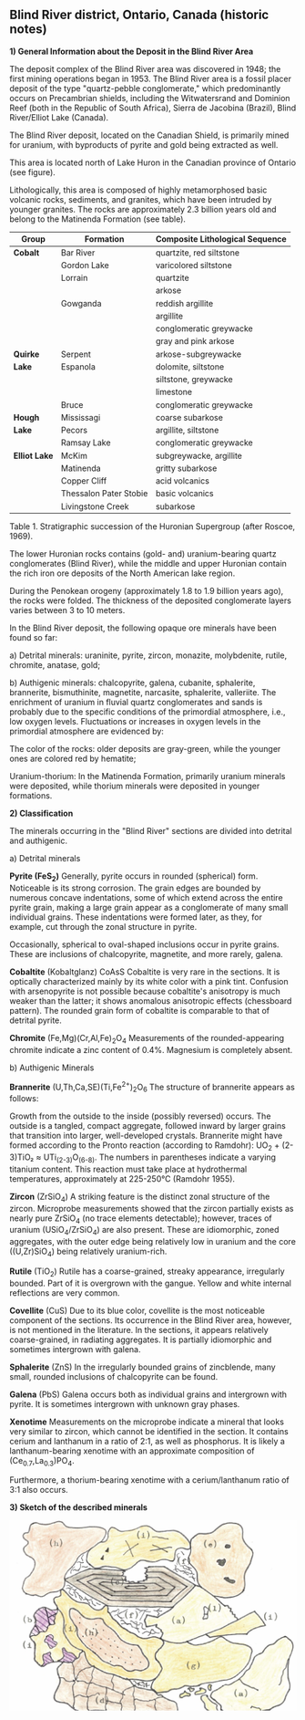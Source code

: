 ## Blind River district, Ontario, Canada (historic notes)

**1) General Information about the Deposit in the Blind River Area**

The deposit complex of the Blind River area was discovered in 1948; the first mining operations began in 1953. The Blind River area is a fossil placer deposit of the type "quartz-pebble conglomerate," which predominantly occurs on Precambrian shields, including the Witwatersrand and Dominion Reef (both in the Republic of South Africa), Sierra de Jacobina (Brazil), Blind River/Elliot Lake (Canada).

The Blind River deposit, located on the Canadian Shield, is primarily mined for uranium, with byproducts of pyrite and gold being extracted as well.

This area is located north of Lake Huron in the Canadian province of Ontario (see figure).

Lithologically, this area is composed of highly metamorphosed basic volcanic rocks, sediments, and granites, which have been intruded by younger granites. The rocks are approximately 2.3 billion years old and belong to the Matinenda Formation (see table).

| **Group**    | **Formation**       | **Composite Lithological Sequence**            |
|--------------|---------------------|------------------------------------------------|
| **Cobalt**   | Bar River            | quartzite, red siltstone                       |
|              | Gordon Lake          | varicolored siltstone                          |
|              | Lorrain              | quartzite                                      |
|              |                     | arkose                                          |
|              | Gowganda             | reddish argillite                              |
|              |                     | argillite                                      |
|              |                     | conglomeratic greywacke                        |
|              |                     | gray and pink arkose                           |
| **Quirke**   | Serpent              | arkose-subgreywacke                            |
| **Lake**     | Espanola             | dolomite, siltstone                            |
|              |                     | siltstone, greywacke                           |
|              |                     | limestone                                      |
|              | Bruce                | conglomeratic greywacke                        |
| **Hough**    | Mississagi           | coarse subarkose                               |
| **Lake**     | Pecors               | argillite, siltstone                           |
|              | Ramsay Lake          | conglomeratic greywacke                        |
| **Elliot Lake**   | McKim                | subgreywacke, argillite                        |
|                | Matinenda            | gritty subarkose                               |
|              | Copper Cliff         | acid volcanics                                 |
|              |  Thessalon Pater Stobie         | basic volcanics                                |
|             | Livingstone Creek            | subarkose                                      |

Table 1. Stratigraphic succession of the Huronian Supergroup (after Roscoe, 1969).

The lower Huronian rocks contains (gold- and) uranium-bearing quartz conglomerates (Blind River), while the middle and upper Huronian contain the rich iron ore deposits of the North American lake region.

During the Penokean orogeny (approximately 1.8 to 1.9 billion years ago), the rocks were folded. The thickness of the deposited conglomerate layers varies between 3 to 10 meters.

In the Blind River deposit, the following opaque ore minerals have been found so far: 

a) Detrital minerals: uraninite, pyrite, zircon, monazite, molybdenite, rutile, chromite, anatase, gold;

b) Authigenic minerals: chalcopyrite, galena, cubanite, sphalerite, brannerite, bismuthinite, magnetite, narcasite, sphalerite, valleriite.
The enrichment of uranium in fluvial quartz conglomerates and sands is probably due to the specific conditions of the primordial atmosphere, i.e., low oxygen levels. Fluctuations or increases in oxygen levels in the primordial atmosphere are evidenced by:

The color of the rocks: older deposits are gray-green, while the younger ones are colored red by hematite;

Uranium-thorium: In the Matinenda Formation, primarily uranium minerals were deposited, while thorium minerals were deposited in younger formations.

**2) Classification**

The minerals occurring in the "Blind River" sections are divided into detrital and authigenic.

a) Detrital minerals

**Pyrite (FeS<sub>2</sub>)** Generally, pyrite occurs in rounded (spherical) form. Noticeable is its strong corrosion. The grain edges are bounded by numerous concave indentations, some of which extend across the entire pyrite grain, making a large grain appear as a conglomerate of many small individual grains. These indentations were formed later, as they, for example, cut through the zonal structure in pyrite.

Occasionally, spherical to oval-shaped inclusions occur in pyrite grains. These are inclusions of chalcopyrite, magnetite, and more rarely, galena.

**Cobaltite** (Kobaltglanz) CoAsS Cobaltite is very rare in the sections. It is optically characterized mainly by its white color with a pink tint. Confusion with arsenopyrite is not possible because cobaltite's anisotropy is much weaker  than the latter; it shows anomalous anisotropic effects (chessboard pattern). The rounded grain form of cobaltite is comparable to that of detrital pyrite.

**Chromite** (Fe,Mg)(Cr,Al,Fe)<sub>2</sub>O<sub>4</sub> Measurements of the rounded-appearing chromite indicate a zinc content of 0.4%. Magnesium is completely absent.

b) Authigenic Minerals

**Brannerite** (U,Th,Ca,SE)(Ti,Fe<sup>2+</sup>)<sub>2</sub>O<sub>6</sub> The structure of brannerite appears as follows:

Growth from the outside to the inside (possibly reversed) occurs. The outside is a tangled, compact aggregate, followed inward by larger grains that transition into larger, well-developed crystals. Brannerite might have formed according to the Pronto reaction (according to Ramdohr): UO<sub>2</sub> + (2-3)TiO₂ ≈ UTi<sub>(2-3)</sub>O<sub>(6-8)</sub>. The numbers in parentheses indicate a varying titanium content. This reaction must take place at hydrothermal temperatures, approximately at 225-250°C (Ramdohr 1955).

**Zircon** (ZrSiO<sub>4</sub>) A striking feature is the distinct zonal structure of the zircon. Microprobe measurements showed that the zircon partially exists as nearly pure ZrSiO<sub>4</sub> (no trace elements detectable); however, traces of uranium (USiO<sub>4</sub>/ZrSiO<sub>4</sub>) are also present. These are idiomorphic, zoned aggregates, with the outer edge being relatively low in uranium and the core ((U,Zr)SiO<sub>4</sub>) being relatively uranium-rich.

**Rutile** (TiO<sub>2</sub>) Rutile has a coarse-grained, streaky appearance, irregularly bounded. Part of it is overgrown with the gangue. Yellow and white internal reflections are very common.

**Covellite** (CuS) Due to its blue color, covellite is the most noticeable component of the sections. Its occurrence in the Blind River area, however, is not mentioned in the literature. In the sections, it appears relatively coarse-grained, in radiating aggregates. It is partially idiomorphic and sometimes intergrown with galena.

**Sphalerite** (ZnS) In the irregularly bounded grains of zincblende, many small, rounded inclusions of chalcopyrite can be found.

**Galena** (PbS) Galena occurs both as individual grains and intergrown with pyrite. It is sometimes intergrown with unknown gray phases.

**Xenotime** Measurements on the microprobe indicate a mineral that looks very similar to zircon, which cannot be identified in the section. It contains cerium and lanthanum in a ratio of 2:1, as well as phosphorus. It is likely a lanthanum-bearing xenotime with an approximate composition of (Ce<sub>0.7</sub>,La<sub>0.3</sub>)PO<sub>4</sub>.

Furthermore, a thorium-bearing xenotime with a cerium/lanthanum ratio of 3:1 also occurs.

**3) Sketch of the described minerals**

![06 Blind River](https://github.com/DinaKlim/OD_RL_notes/blob/main/RL_notes/06_Blind%20river/6%20Blind%20river.jpg)

